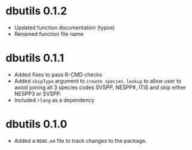 # dbutils 0.1.2

* Updated function documentation (typos)
* Renamed function file name

# dbutils 0.1.1

* Added fixes to pass R-CMD checks
* Added `skipType` argument to `create_species_lookup` to allow user to avoid joining
all 3 species codes SVSPP, NESPP#, ITIS and skip either NESPP3 or SVSPP.
* Included `rlang` as a dependency


# dbutils 0.1.0

* Added a `NEWS.md` file to track changes to the package.

